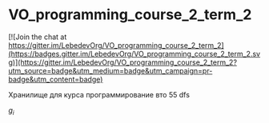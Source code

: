 VO_programming_course_2_term_2
==============================

[![Join the chat at https://gitter.im/LebedevOrg/VO_programming_course_2_term_2](https://badges.gitter.im/LebedevOrg/VO_programming_course_2_term_2.svg)](https://gitter.im/LebedevOrg/VO_programming_course_2_term_2?utm_source=badge&utm_medium=badge&utm_campaign=pr-badge&utm_content=badge)

Хранилище для курса программирование вто
55
dfs

$g_i$
